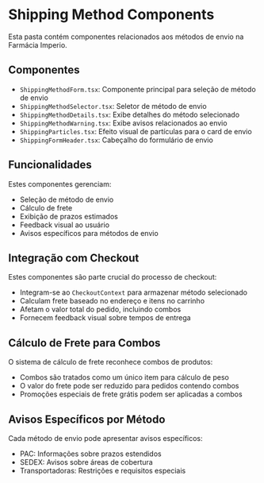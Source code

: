 
# Shipping Method Components

Esta pasta contém componentes relacionados aos métodos de envio na Farmácia Imperio.

## Componentes

- `ShippingMethodForm.tsx`: Componente principal para seleção de método de envio
- `ShippingMethodSelector.tsx`: Seletor de método de envio
- `ShippingMethodDetails.tsx`: Exibe detalhes do método selecionado
- `ShippingMethodWarning.tsx`: Exibe avisos relacionados ao envio
- `ShippingParticles.tsx`: Efeito visual de partículas para o card de envio
- `ShippingFormHeader.tsx`: Cabeçalho do formulário de envio

## Funcionalidades

Estes componentes gerenciam:
- Seleção de método de envio
- Cálculo de frete
- Exibição de prazos estimados
- Feedback visual ao usuário
- Avisos específicos para métodos de envio

## Integração com Checkout

Estes componentes são parte crucial do processo de checkout:
- Integram-se ao `CheckoutContext` para armazenar método selecionado
- Calculam frete baseado no endereço e itens no carrinho
- Afetam o valor total do pedido, incluindo combos
- Fornecem feedback visual sobre tempos de entrega

## Cálculo de Frete para Combos

O sistema de cálculo de frete reconhece combos de produtos:
- Combos são tratados como um único item para cálculo de peso
- O valor do frete pode ser reduzido para pedidos contendo combos
- Promoções especiais de frete grátis podem ser aplicadas a combos

## Avisos Específicos por Método

Cada método de envio pode apresentar avisos específicos:
- PAC: Informações sobre prazos estendidos
- SEDEX: Avisos sobre áreas de cobertura
- Transportadoras: Restrições e requisitos especiais
